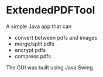 # ExtendedPDFTool
A simple Java app that can
- convert between pdfs and images
- merge/split pdfs
- encrypt pdfs
- compress pdfs

The GUI was built using Java Swing.
